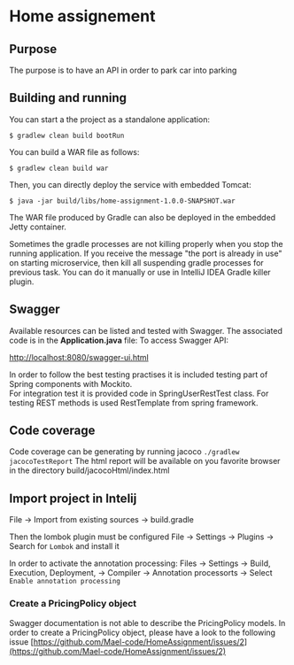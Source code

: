 # **Home assignement** 

## Purpose

The purpose is to have an API in order to park car into parking

## Building and running

You can start a the project as a standalone application:
```
$ gradlew clean build bootRun
```

You can build a WAR file as follows:

```
$ gradlew clean build war
```

Then, you can directly deploy the service with embedded Tomcat:

```
$ java -jar build/libs/home-assignment-1.0.0-SNAPSHOT.war
```

The WAR file produced by Gradle can also be deployed in the embedded Jetty container.

Sometimes the gradle processes are not killing properly when you stop the running application. If you receive the message "the port is already in use" on starting microservice, then kill all suspending gradle processes for previous task. You can do it manually or use in IntelliJ IDEA Gradle killer plugin.

## Swagger

Available resources can be listed and tested with Swagger. The associated code is in the **Application.java** file:
To access Swagger API:

[http://localhost:8080/swagger-ui.html](http://localhost:8080/swagger-ui.html)

In order to follow the best testing practises it is included testing part of Spring components with Mockito.<br>
For integration test it is provided code in SpringUserRestTest class. For testing REST methods is used RestTemplate from spring framework.<br>

## Code coverage

Code coverage can be generating by running jacoco
```./gradlew jacocoTestReport```
The html report will be available on you favorite browser in the directory build/jacocoHtml/index.html

## Import project in Intelij

File -> Import from existing sources -> build.gradle

Then the lombok plugin must be configured
File -> Settings -> Plugins -> Search for `Lombok` and install it

In order to activate the annotation processing:
Files -> Settings -> Build, Execution, Deployment, -> Compiler -> Annotation processorts -> Select `Enable annotation processing`

### Create a PricingPolicy object
Swagger documentation is not able to describe the PricingPolicy models.
In order to create a PricingPolicy object, please have a look to the following issue [https://github.com/Mael-code/HomeAssignment/issues/2](https://github.com/Mael-code/HomeAssignment/issues/2)
